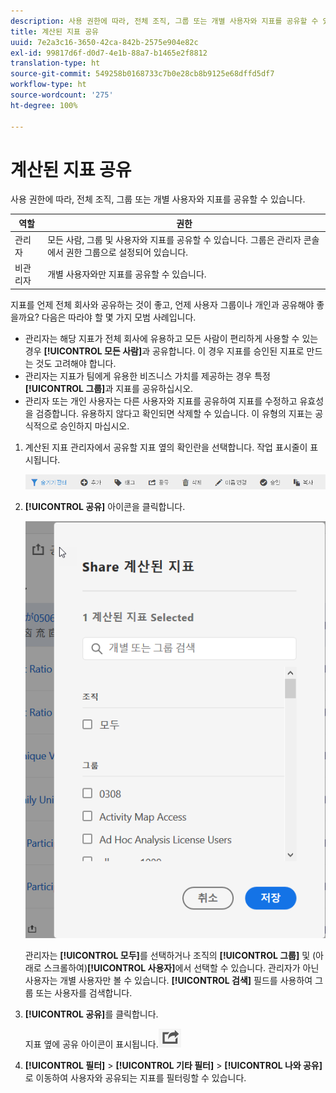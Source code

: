 ```yaml
---
description: 사용 권한에 따라, 전체 조직, 그룹 또는 개별 사용자와 지표를 공유할 수 있습니다.
title: 계산된 지표 공유
uuid: 7e2a3c16-3650-42ca-842b-2575e904e82c
exl-id: 99817d6f-d0d7-4e1b-88a7-b1465e2f8812
translation-type: ht
source-git-commit: 549258b0168733c7b0e28cb8b9125e68dffd5df7
workflow-type: ht
source-wordcount: '275'
ht-degree: 100%

---
```


# 계산된 지표 공유

사용 권한에 따라, 전체 조직, 그룹 또는 개별 사용자와 지표를 공유할 수 있습니다.

| 역할 | 권한 |
|---|---|
| 관리자 | 모든 사람, 그룹 및 사용자와 지표를 공유할 수 있습니다. 그룹은 관리자 콘솔에서 권한 그룹으로 설정되어 있습니다. |
| 비관리자 | 개별 사용자와만 지표를 공유할 수 있습니다. |

지표를 언제 전체 회사와 공유하는 것이 좋고, 언제 사용자 그룹이나 개인과 공유해야 좋을까요? 다음은 따라야 할 몇 가지 모범 사례입니다.

* 관리자는 해당 지표가 전체 회사에 유용하고 모든 사람이 편리하게 사용할 수 있는 경우 **[!UICONTROL 모든 사람]**&#x200B;과 공유합니다. 이 경우 지표를 승인된 지표로 만드는 것도 고려해야 합니다.
* 관리자는 지표가 팀에게 유용한 비즈니스 가치를 제공하는 경우 특정 **[!UICONTROL 그룹]**&#x200B;과 지표를 공유하십시오.
* 관리자 또는 개인 사용자는 다른 사용자와 지표를 공유하여 지표를 수정하고 유효성을 검증합니다. 유용하지 않다고 확인되면 삭제할 수 있습니다. 이 유형의 지표는 공식적으로 승인하지 마십시오.

1. 계산된 지표 관리자에서 공유할 지표 옆의 확인란을 선택합니다. 작업 표시줄이 표시됩니다.

   ![](assets/cm_task_bar.png)

1. **[!UICONTROL 공유]** 아이콘을 클릭합니다.

   ![](assets/cm_share.png)

   관리자는 **[!UICONTROL 모두]**&#x200B;를 선택하거나 조직의 **[!UICONTROL 그룹]** 및  (아래로 스크롤하여)**[!UICONTROL 사용자]**&#x200B;에서 선택할 수 있습니다. 관리자가 아닌 사용자는 개별 사용자만 볼 수 있습니다. **[!UICONTROL 검색]** 필드를 사용하여 그룹 또는 사용자를 검색합니다.

1. **[!UICONTROL 공유]**&#x200B;를 클릭합니다.

   지표 옆에 공유 아이콘이 표시됩니다.![](assets/share_icon.png)

1. **[!UICONTROL 필터]** > **[!UICONTROL 기타 필터]** > **[!UICONTROL 나와 공유]**&#x200B;로 이동하여 사용자와 공유되는 지표를 필터링할 수 있습니다.
